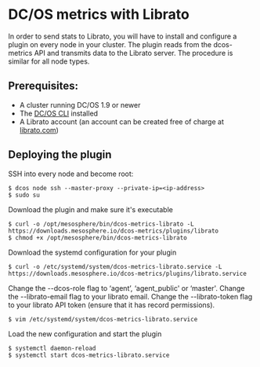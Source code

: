 # DC/OS metrics with Librato

In order to send stats to Librato, you will have to install and configure a plugin on every node in your cluster. The
plugin reads from the dcos-metrics API and transmits data to the Librato server. The procedure is similar for all node
types. 

## Prerequisites:

* A cluster running DC/OS 1.9 or newer
* The [DC/OS CLI][docs-dcos-cli] installed
* A Librato account (an account can be created free of charge at [librato.com][librato])

## Deploying the plugin

SSH into every node and become root:
```
$ dcos node ssh --master-proxy --private-ip=<ip-address>
$ sudo su
```

Download the plugin and make sure it's executable
```
$ curl -o /opt/mesosphere/bin/dcos-metrics-librato -L https://downloads.mesosphere.io/dcos-metrics/plugins/librato
$ chmod +x /opt/mesosphere/bin/dcos-metrics-librato
```

Download the systemd configuration for your plugin
```
$ curl -o /etc/systemd/system/dcos-metrics-librato.service -L https://downloads.mesosphere.io/dcos-metrics/plugins/librato.service
```

Change the --dcos-role flag to ‘agent’, ‘agent_public' or ‘master'.
Change the --librato-email flag to your librato email.
Change the --librato-token flag to your librato API token (ensure that it has record permissions).
```
$ vim /etc/systemd/system/dcos-metrics-librato.service
```

Load the new configuration and start the plugin
```
$ systemctl daemon-reload
$ systemctl start dcos-metrics-librato.service
```


[docs-dcos-cli]: https://docs.mesosphere.com/latest/cli/
[librato]: https://librato.com
